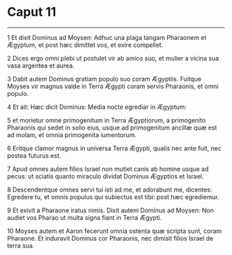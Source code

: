 # Caput 11

***

1 Et dixit Dominus ad Moysen: Adhuc una plaga tangam Pharaonem et Ægyptum, et post hæc dimittet vos, et exire compellet.

2 Dices ergo omni plebi ut postulet vir ab amico suo, et mulier a vicina sua vasa argentea et aurea.

3 Dabit autem Dominus gratiam populo suo coram Ægyptiis. Fuitque Moyses vir magnus valde in Terra Ægypti coram servis Pharaonis, et omni populo.

4 Et ait: Hæc dicit Dominus: Media nocte egrediar in Ægyptum:

5 et morietur omne primogenitum in Terra Ægyptiorum, a primogenito Pharaonis qui sedet in solio eius, usque ad primogenitum ancillæ quæ est ad molam, et omnia primogenita iumentorum.

6 Eritque clamor magnus in universa Terra Ægypti, qualis nec ante fuit, nec postea futurus est.

7 Apud omnes autem filios Israel non mutiet canis ab homine usque ad pecus: ut sciatis quanto miraculo dividat Dominus Ægyptios et Israel.

8 Descendentque omnes servi tui isti ad me, et adorabunt me, dicentes: Egredere tu, et omnis populus qui subiectus est tibi: post hæc egrediemur.

9 Et exivit a Pharaone iratus nimis. Dixit autem Dominus ad Moysen: Non audiet vos Pharao ut multa signa fiant in Terra Ægypti.

10 Moyses autem et Aaron fecerunt omnia ostenta quæ scripta sunt, coram Pharaone. Et induravit Dominus cor Pharaonis, nec dimisit filios Israel de terra sua.

